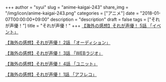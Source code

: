 +++
author = "syui"
slug = "anime-kaigai-243"
share_img = "/img/icon/anime-kaigai-243.png"
categories = ["アニメ"]
date = "2018-01-07T00:00:00+09:00"
description = "description"
draft = false
tags = ["それが声優！"]
title = "それが声優！"
+++
<a href="http://moriforest.com/archives/163" rel="nofollow" target="_blank" title="【海外の感想】それが声優！ 5話 「イベント」">【海外の感想】それが声優！ 5話 「イベント」</a>

<a href="http://moriforest.com/archives/22" rel="nofollow" target="_blank" title="【海外の感想】それが声優！ 2話 「オーディション」">【海外の感想】それが声優！ 2話 「オーディション」</a>

<a href="http://moriforest.com/archives/49" rel="nofollow" target="_blank" title="【海外の感想】それが声優！ 3話 「WEBラジオ」">【海外の感想】それが声優！ 3話 「WEBラジオ」</a>

<a href="http://moriforest.com/archives/66" rel="nofollow" target="_blank" title="【海外の感想】それが声優！ 4話 「ユニット」">【海外の感想】それが声優！ 4話 「ユニット」</a>

<a href="http://moriforest.com/sorega-kaigai/" rel="nofollow" target="_blank" title="【海外の感想】それが声優！ 1話 「アフレコ」">【海外の感想】それが声優！ 1話 「アフレコ」</a>
